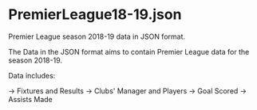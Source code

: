 # PremierLeague18-19.json
Premier League season 2018-19 data in JSON format.

The Data in the JSON format aims to contain Premier League data for the season 2018-19.

Data includes:

-> Fixtures and Results
-> Clubs' Manager and Players
-> Goal Scored
-> Assists Made
